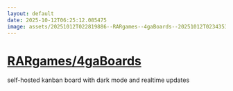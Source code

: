 ```yaml
---
layout: default
date: 2025-10-12T06:25:12.085475
image: assets/20251012T022819886--RARgames--4gaBoards--20251012T023435348--cropped.png
---
```


# [RARgames/4gaBoards](https://github.com/RARgames/4gaBoards)

self-hosted kanban board with dark mode and realtime updates
